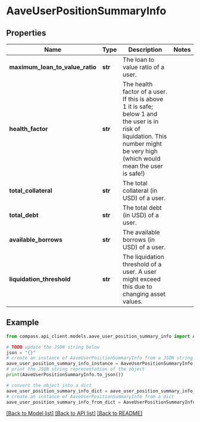 # AaveUserPositionSummaryInfo


## Properties

Name | Type | Description | Notes
------------ | ------------- | ------------- | -------------
**maximum_loan_to_value_ratio** | **str** | The loan to value ratio of a user. | 
**health_factor** | **str** | The health factor of a user. If this is above 1 it is safe; below 1 and the user is in risk of liquidation. This number might be very high (which would mean the user is safe!) | 
**total_collateral** | **str** | The total collateral (in USD) of a user. | 
**total_debt** | **str** | The total debt (in USD) of a user. | 
**available_borrows** | **str** | The available borrows (in USD) of a user. | 
**liquidation_threshold** | **str** | The liquidation threshold of a user. A user might exceed this due to changing asset values. | 

## Example

```python
from compass.api_client.models.aave_user_position_summary_info import AaveUserPositionSummaryInfo

# TODO update the JSON string below
json = "{}"
# create an instance of AaveUserPositionSummaryInfo from a JSON string
aave_user_position_summary_info_instance = AaveUserPositionSummaryInfo.from_json(json)
# print the JSON string representation of the object
print(AaveUserPositionSummaryInfo.to_json())

# convert the object into a dict
aave_user_position_summary_info_dict = aave_user_position_summary_info_instance.to_dict()
# create an instance of AaveUserPositionSummaryInfo from a dict
aave_user_position_summary_info_from_dict = AaveUserPositionSummaryInfo.from_dict(aave_user_position_summary_info_dict)
```
[[Back to Model list]](../README.md#documentation-for-models) [[Back to API list]](../README.md#documentation-for-api-endpoints) [[Back to README]](../README.md)


